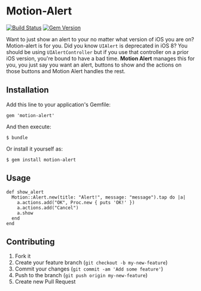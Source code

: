 # Motion-Alert
[![Build Status](https://travis-ci.org/squidpunch/motion-alert.svg?branch=master)](https://travis-ci.org/squidpunch/motion-alert)
[![Gem Version](https://badge.fury.io/rb/motion-alert.svg)](http://badge.fury.io/rb/motion-alert)

Want to just show an alert to your no matter what version of iOS you are on?
Motion-alert is for you.  Did you know `UIAlert` is deprecated in iOS 8?  You
should be using `UIAlertController` but if you use that controller on a prior
iOS version, you're bound to have a bad time.  **Motion Alert** manages this for
you, you just say you want an alert, buttons to show and the actions on those
buttons and Motion Alert handles the rest.

## Installation

Add this line to your application's Gemfile:

    gem 'motion-alert'

And then execute:

    $ bundle

Or install it yourself as:

    $ gem install motion-alert

## Usage

    def show_alert
      Motion::Alert.new(title: "Alert!", message: "message").tap do |a|
        a.actions.add("OK", Proc.new { puts 'OK!' })
        a.actions.add("Cancel")
        a.show
      end
    end

## Contributing

1. Fork it
2. Create your feature branch (`git checkout -b my-new-feature`)
3. Commit your changes (`git commit -am 'Add some feature'`)
4. Push to the branch (`git push origin my-new-feature`)
5. Create new Pull Request

